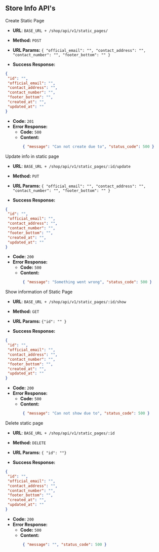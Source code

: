 **Store Info API's**
----

Create Static Page

* **URL**: ``BASE_URL + /shop/api/v1/static_pages/``

* **Method:** `POST`

*  **URL Params:** `{
   "official_email": "",
   "contact_address": "",
   "contact_number": "",
   "footer_bottom": ""
   }`

* **Success Response:**
 ```json
{
  "id": "",
  "official_email": "",
  "contact_address": "",
  "contact_number": "",
  "footer_bottom": "",
  "created_at": "",
  "updated_at": ""
}
```

* **Code:** `201`
* **Error Response:**
    * **Code:** `500`
    * **Content:**
         ```json 
          { "message": "Can not create due to", "status_code": 500 }
         ```
Update info in static page
* **URL**: ``BASE_URL + /shop/api/v1/static_pages/:id/update``

* **Method:** `PUT`

*  **URL Params:** `{
   "official_email": "",
   "contact_address": "",
   "contact_number": "",
   "footer_bottom": ""
}`

* **Success Response:**
 ```json
{
  "id": "",
  "official_email": "",
  "contact_address": "",
  "contact_number": "",
  "footer_bottom": "",
  "created_at": "",
  "updated_at": ""
}

```

* **Code:** `200`
* **Error Response:**
    * **Code:** `500`
    * **Content:**
         ```json 
          { "message": "Something went wrong", "status_code": 500 }
         ```

Show information of Static Page

* **URL**: ``BASE_URL + /shop/api/v1/static_pages/:id/show``

* **Method:** `GET`

*  **URL Params:** `{"id": "" }`

* **Success Response:**
 ```json
{
  "id": "",
  "official_email": "",
  "contact_address": "",
  "contact_number": "",
  "footer_bottom": "",
  "created_at": "",
  "updated_at": ""
}
```

* **Code:** `200`
* **Error Response:**
    * **Code:** `500`
    * **Content:**
         ```json 
          { "message": "Can not show due to", "status_code": 500 }
         ``` 


Delete static page

* **URL**: ``BASE_URL + /shop/api/v1/static_pages/:id``

* **Method:** `DELETE`

*  **URL Params:** `{ "id": ""}`

* **Success Response:**
 ```json
{
  "id": "",
  "official_email": "",
  "contact_address": "",
  "contact_number": "",
  "footer_bottom": "",
  "created_at": "",
  "updated_at": ""
}
```

* **Code:** `200`
* **Error Response:**
    * **Code:** `500`
    * **Content:**
         ```json 
          { "message": "", "status_code": 500 }
         ```